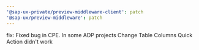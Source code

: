 ```yaml
---
'@sap-ux-private/preview-middleware-client': patch
'@sap-ux/preview-middleware': patch
---
```


fix: Fixed bug in CPE. In some ADP projects Change Table Columns Quick Action didn't work
